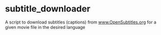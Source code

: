 subtitle_downloader
===================

A script to download subtitles (captions) from www.OpenSubtitles.org for a given movie file in the desired language
